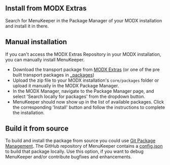 ## Install from MODX Extras

Search for MenuKeeper in the Package Manager of your MODX installation and
install it in there.

## Manual installation

If you can't access the MODX Extras Repository in your MODX installation, you
can manually install MenuKeeper.

* Download the transport package from [MODX Extras](https://modx.com/extras/package/menukeeper) (or one of the pre built transport packages in [_packages](https://github.com/Jako/MenuKeeper/tree/master/_packages))
* Upload the zip file to your MODX installation's `core/packages` folder or upload it manually in the MODX Package Manager.
* In the MODX Manager, navigate to the Package Manager page, and select 'Search locally for packages' from the dropdown button.
* MenuKeeper should now show up in the list of available packages. Click the corresponding 'Install' button and follow the instructions to complete the installation.

## Build it from source

To build and install the package from source you could use [Git Package
Management](https://github.com/TheBoxer/Git-Package-Management). The GitHub
repository of MenuKeeper contains a
[config.json](https://github.com/Jako/MenuKeeper/blob/master/_build/config.json)
to build that package locally. Use this option, if you want to debug
MenuKeeper and/or contribute bugfixes and enhancements.
